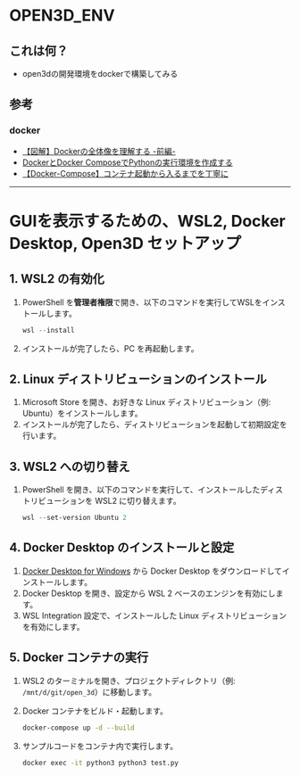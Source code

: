 # OPEN3D_ENV

## これは何？
- open3dの開発環境をdockerで構築してみる


## 参考



### docker
- [【図解】Dockerの全体像を理解する -前編-](https://qiita.com/etaroid/items/b1024c7d200a75b992fc)
- [DockerとDocker ComposeでPythonの実行環境を作成する](https://zuma-lab.com/posts/docker-python-settings)
- [【Docker-Compose】コンテナ起動から入るまでを丁寧に](https://qiita.com/tsuboyataiki/items/90dbe94553d3dea39b19)



---

# GUIを表示するための、WSL2, Docker Desktop, Open3D セットアップ

## 1. WSL2 の有効化

1. PowerShell を**管理者権限**で開き、以下のコマンドを実行してWSLをインストールします。
    ```powershell
    wsl --install
    ```

2. インストールが完了したら、PC を再起動します。

## 2. Linux ディストリビューションのインストール

1. Microsoft Store を開き、お好きな Linux ディストリビューション（例: Ubuntu）をインストールします。
2. インストールが完了したら、ディストリビューションを起動して初期設定を行います。

## 3. WSL2 への切り替え

1. PowerShell を開き、以下のコマンドを実行して、インストールしたディストリビューションを WSL2 に切り替えます。
    ```powershell
    wsl --set-version Ubuntu 2
    ```

## 4. Docker Desktop のインストールと設定

1. [Docker Desktop for Windows](https://www.docker.com/products/docker-desktop) から Docker Desktop をダウンロードしてインストールします。
2. Docker Desktop を開き、設定から WSL 2 ベースのエンジンを有効にします。
3. WSL Integration 設定で、インストールした Linux ディストリビューションを有効にします。

## 5. Docker コンテナの実行

1. WSL2 のターミナルを開き、プロジェクトディレクトリ（例: `/mnt/d/git/open_3d`）に移動します。

2. Docker コンテナをビルド・起動します。
    ```bash
    docker-compose up -d --build
    ```

3. サンプルコードをコンテナ内で実行します。
    ```bash
    docker exec -it python3 python3 test.py
    ```

